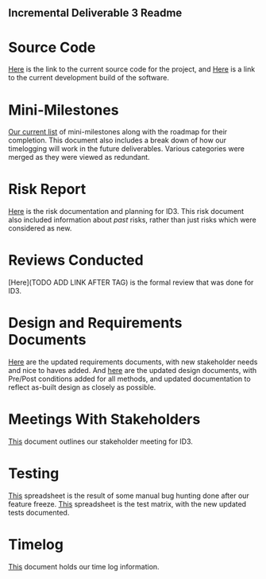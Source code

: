 ## Incremental Deliverable 3 Readme

# Source Code

[Here](https://github.com/UniversityOfSaskatchewanCMPT371/term-project-fall2019-team-2/tree/ID3/src) is the link to the current source code for the project, and [Here](https://dev.braunson.me/) is a link to the current development build of the software.

# Mini-Milestones

[Our current list](https://github.com/UniversityOfSaskatchewanCMPT371/term-project-fall2019-team-2/tree/ID3/documents/ID3/ID3%20Mini%20Milestones.pdf) of mini-milestones along with the roadmap for their completion.  This document also includes a break down of how our timelogging will work in the future deliverables.  Various categories were merged as they were viewed as redundant.

# Risk Report

[Here](https://github.com/UniversityOfSaskatchewanCMPT371/term-project-fall2019-team-2/blob/master/documents/ID3/Risk%20Analysis.pdf) is the risk documentation and planning for ID3. This risk document also included information about *past* risks, rather than just risks which were considered as new.

# Reviews Conducted

[Here](TODO ADD LINK AFTER TAG) is the formal review that was done for ID3.  

# Design and Requirements Documents

[Here](https://github.com/UniversityOfSaskatchewanCMPT371/term-project-fall2019-team-2/tree/ID3/documents/ID3/ID3%20Requirements%20Revisions.pdf) are the updated requirements documents, with new stakeholder needs and nice to haves added.  And [here](https://github.com/UniversityOfSaskatchewanCMPT371/term-project-fall2019-team-2/tree/ID3/documents/ID3/ID3%20Design%20Revisions.pdf) are the updated design documents, with Pre/Post conditions added for all methods, and updated documentation to reflect as-built design as closely as possible.

# Meetings With Stakeholders

[This](https://github.com/UniversityOfSaskatchewanCMPT371/term-project-fall2019-team-2/tree/ID3/documents/ID3/stakeholder11.2.md) document outlines our stakeholder meeting for ID3. 

# Testing

[This](https://docs.google.com/spreadsheets/d/12vy-1gQfcwR33prfGowxQvH6npkmUBBFCrHuZndAZkY/edit#gid=0) spreadsheet is the result of some manual bug hunting done after our feature freeze. [This](https://docs.google.com/spreadsheets/d/1ZnNRrXKV4FqdfMf8I6ga-5IDUYAZFbtIXiw5_pEGHTY/edit#gid=0) spreadsheet is the test matrix, with the new updated tests documented.

# Timelog

[This](https://docs.google.com/spreadsheets/d/1NQE-0Cl15hqOMuEmQf0g8BnSgYWp-6AZVLhdm_tuwbE/edit#gid=688492208) document holds our time log information.

